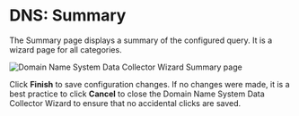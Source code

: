 # DNS: Summary

The Summary page displays a summary of the configured query. It is a wizard page for all categories.

![Domain Name System Data Collector Wizard Summary page](/img/product_docs/accessanalyzer/12.0/admin/datacollector/dns/summary.webp)

Click **Finish** to save configuration changes. If no changes were made, it is a best practice to
click **Cancel** to close the Domain Name System Data Collector Wizard to ensure that no accidental
clicks are saved.
